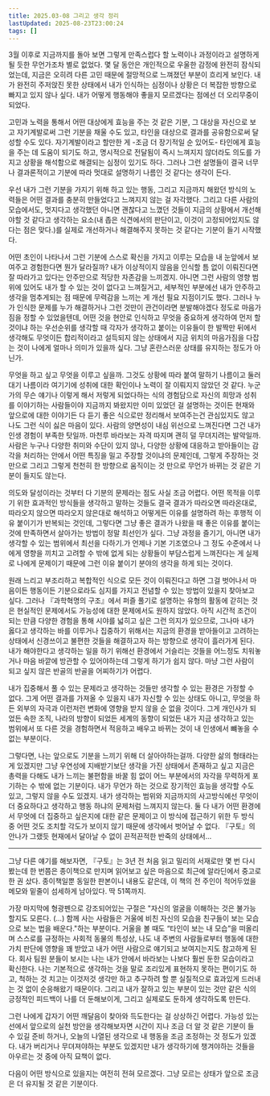 ```yaml
---
title: 2025.03-08 그리고 생각 정리 
lastUpdated: 2025-08-23T23:00:24 
tags: []
---
```


3월 이후로 지금까지를 돌아 보면 그렇게 만족스럽다 할 노력이나 과정이라고 설명하게 될 듯한 무언가조차 별로 없었다. 몇 달 동안은 개인적으로 우울한 감정에 완전히 잠식되었는데, 지금은 오히려 다른 고민 때문에 절망적으로 느껴졌던 부분이 흐리게 보인다. 내가 완전히 주저앉진 못한 상태에서 내가 인식하는 심정이나 상황은 더 복잡한 방향으로 빠지고 있지 않나 싶다. 내가 어떻게 행동해야 좋을지 모르겠다는 점에선 더 오리무중이 되었다.

고민과 노력을 통해서 어떤 대상에게 효능을 주는 것 같은 기분, 그 대상을 자신으로 보고 자기계발로써 그런 기분을 채울 수도 있고, 타인을 대상으로 결과를 공유함으로써 달성할 수도 있다. 자기계발이라고 할만한 게 -조금 더 장기적일 순 있어도- 타인에게 효능을 주는 데 도움이 되기도 하고, 명시적으로 전달됨이 즉시 느껴지지 않더라도 의도를 가지고 상황을 해석함으로 해결되는 심정이 있기도 하다. 그러나 그런 설명들이 결국 너무나 결과론적이고 기분에 따라 멋대로 설명하기 나름인 것 같다는 생각이 든다.

우선 내가 그런 기분을 가지기 위해 하고 있는 행동, 그리고 지금까지 해왔던 방식의 노력들은 어떤 결과를 충분히 만들었다고 느껴지지 않는 걸 자각했다. 그리고 다른 사람의 모습에서도, 멋지다고 생각했던 아니면 괜찮다고 느꼈던 것들이 지금의 상황에서 개선해야할 것 같다고 생각하는 요소(내 좁은 식견에서의 판단이고, 이것이 고정되어있지도 않다는 점은 맞다.)를 실제로 개선하거나 해결해주지 못하는 것 같다는 기분이 들기 시작했다.

어떤 초인이 나타나서 그런 기분에 스스로 확신을 가지고 이루는 모습을 내 눈앞에서 보여주고 경험한다면 뭔가 달라질까? 내가 이상적이지 않음을 인식할 틈 없이 이뤄진다면 잘 따라가고 있다는 안주만으로 적당한 자존감을 느끼겠지. 아니면 그런 사람의 영향 범위에 있어도 내가 할 수 있는 것이 없다고 느껴질거고, 세부적인 부분에선 내가 안주하고 생각을 멈추게되는 점 때문에 무력감을 느끼는 게 개선 필요 지점이기도 했다. 그러나 누가 인식한 문제를 누가 해결하거나 그런 것만이 관건이라면 분발해야겠다 정도로 마음가짐을 정할 수 있었을텐데, 어떤 것을 현안로 인식하고 무엇을 중요하게 생각하여 먼저 할 것이냐 하는 우선순위를 생각할 때 각자가 생각하고 붙이는 이유들이 한 발짝만 뒤에서 생각해도 무엇이든 합리적이라고 설득되지 않는 상태에서 지금 위치의 마음가짐을 다잡는 것이 나에게 얼마나 의미가 있을까 싶다. 그냥 혼란스러운 상태를 유지하는 정도가 아닌가.

무엇을 하고 싶고 무엇을 이루고 싶을까. 그것도 상황에 따라 붙여 말하기 나름이고 둘러대기 나름이라 여기기에 성취에 대한 확인이나 노력이 잘 이뤄지지 않았던 것 같다. 누군가의 무슨 얘기나 이렇게 해서 저렇게 되었다하는 식의 경험담으로 자신의 희망과 성취를 이야기하는 사람들이야 지금까지 봐왔지만 이미 있었던 걸 설명하는 것이든 현재와 앞으로에 대한 이야기든 다 듣기 좋은 식으로만 정리해서 보여주는건 관심있지도 않고 나도 그런 식이 싫은 마음이 있다. 사람의 양면성이 내심 위선으로 느껴진다면 그건 내가 인생 경험이 부족한 탓일까. 마천루 바라보는 자격 따지며 괜히 덜 무뎌지려는 발악일까. 사람은 누구나 다양한 취미와 수단이 있지 않나, 다양한 상황에 대응하고 받아들이는 감각을 처리하는 안에서 어떤 특징을 밀고 주장할 것이냐의 문제인데, 그렇게 주장하는 것만으로 그리고 그렇게 천천히 한 방향으로 움직이는 것 만으로 무언가 바뀌는 것 같은 기분이 들지도 않는다.

의도와 달성이라는 것부터 다 기분의 문제라는 점도 사실 조금 어렵다. 어떤 목적을 이루기 위한 효과적인 방식들을 생각하고 말하는 것들도 결국 결과가 따라오면 따라온대로, 따라오지 않으면 따라오지 않은대로 해석하고 어떻게든 이유를 설명하려 하는 후행적 이유 붙이기가 반복되는 것인데, 그렇다면 그냥 좋은 결과가 나왔을 때 좋은 이유를 붙이는 것에 만족하면서 살아가는 방법이 정말 최선인가 싶다. 그냥 과정을 즐기기, 아니면 내가 생각할 수 있는 범위에서 최선을 다하기.가 언제나 기본 기조였으나 그 정도 수준에서 나에게 영향을 끼치고 고려할 수 밖에 없게 되는 상황들이 부담스럽게 느껴진다는 게 실제로 나에게 문제이기 때문에 그런 이유 붙이기 분야의 생각을 하게 되는 것이다.

원래 느리고 부조리하고 복합적인 식으로 모든 것이 이뤄진다고 하면 그걸 벗어나서 마음이든 행동이든 기분으로라도 심지를 가지고 전념할 수 있는 방법이 있을지 찾아보고 싶다. 그러나 『과학혁명의 구조』에서 퍼즐 풀기로 설명하는 유형의 활동에 갇히는 것은 현실적인 문제에서도 가능성에 대한 문제에서도 원하지 않았다. 아직 시간적 조건이 되는 만큼 다양한 경험을 통해 시야를 넓히고 싶은 그런 의지가 있으므로, 그나마 내가 옳다고 생각하는 바를 이루거나 집중하기 위해서는 지금의 환경을 받아들이고 고려하는 상태에서 신경쓰이고 불편한 것들을 해결하고자 하는 방향으로 생각이 흘러가게 된다. 내가 해야한다고 생각하는 일을 하기 위해선 환경에서 거슬리는 것들을 어느정도 치워놓거나 마음 바깥에 방관할 수 있어야하는데 그렇게 하기가 쉽지 않다. 마냥 그런 사람이 되고 싶지 않은 반골의 반골을 어찌하기가 어렵다.

내가 집중해서 풀 수 있는 문제라고 생각하는 것들만 생각할 수 있는 환경은 가정할 수 없다. 그게 어떤 결과를 가져올 수 있을지 내가 자신할 수 있는 상태도 아니고, 무엇을 하든 외부의 자극과 이런저런 변화에 영향을 받지 않을 순 없을 것이다. 그게 개인사가 되었든 속한 조직, 나라의 방향이 되었든 세계의 동향이 되었든 내가 지금 생각하고 있는 범위에서 또 다른 것을 경험하면서 적응하고 배우고 바뀌는 것이 내 인생에서 뺴놓을 수 없는 부분이다.

그렇다면, 나는 앞으로도 기분을 느끼기 위해 더 살아야하는걸까. 다양한 삶의 형태라는 게 있겠지만 그냥 우연성에 지배받기보단 생각을 가진 상태에서 존재하고 싶고 지금은 총력을 다해도 내가 느끼는 불편함을 바꿀 힘 없이 어느 부분에서의 자각을 무력하게 포기하는 수 밖에 없는 기분이다. 내가 무언가 하는 것으로 장기적인 효능을 생각할 수도 있고, 그렇지 않을 수도 있겠지. 내가 생각하는 범위와 지금까지의 사고방식에선 무엇이 더 중요하다고 생각하고 행동 하냐의 문제처럼 느껴지지 않는다. 둘 다 내가 어떤 환경에서 무엇에 더 집중하고 싶은지에 대한 같은 문제이고 이 방식에 접근하기 위한 두 방식 중 어떤 것도 조치할 각도가 보이지 않기 때문에 생각에서 벗어날 수 없다. 『구토』의 안나가 그랬듯 현재에서 달아날 수 없이 끈적끈적한 반죽의 상태에서...

---

그냥 다른 얘기를 해보자면, 『구토』는 3년 전 처음 읽고 밀리의 서재로만 몇 번 다시 봤는데 한 번쯤은 종이책으로 만지며 읽어보고 싶은 마음으로 최근에 알라딘에서 중고로 한 권 샀다. 종이책일뿐 동일한 판본이니 내용도 같은데, 이 책의 전 주인이 적어두었을 메모와 밑줄이 섬세하게 남아있다. 딱 51쪽까지.

가장 마지막에 형광펜으로 강조되어있는 구절은 "자신의 얼굴을 이해하는 것은 불가능할지도 모른다. (...) 함께 사는 사람들은 거울에 비친 자신의 모습을 친구들이 보는 모습으로 보는 법을 배운다."하는 부분이다. 거울을 볼 때도 “타인이 보는 내 모습”을 떠올리며 스스로를 규정하는 사회적 동물의 특성상, 나도 내 주변의 사람들로부터 행동에 대한 가치 판단에 영향을 꽤 받았고 내가 어떤 사람으로 얘기되고 보여지는지도 참고하게 된다. 회사 팀원 분들이 보시는 나는 내가 안에서 바라보는 나보다 훨씬 둔한 모습이라고 확신한다. 나는 기본적으로 생각하는 것을 말로 조리있게 표현하지 못하는 편이기도 하고, 척하는 것 치고는 이것저것 생각만 하고 추구하려 할 뿐 실질적으로 효과있게 드러내는 것 없이 순응해왔기 때문이다. 그리고 내가 잘하고 있는 부분이 있는 것만 같은 식의 긍정적인 피드백이 나를 더 둔해보이게, 그리고 실제로도 둔하게 생각하도록 만든다.

그런 나에게 갑자기 어떤 깨달음이 찾아와 득도한다는 걸 상상하긴 어렵다. 가능성 있는 선에서 앞으로의 실천 방안을 생각해보자면 시간이 지나 조금 더 알 것 같은 기분이 들 수 있길 준비 하거나, 오늘의 나열된 생각으로 내 행동을 조금 조정하는 것 정도가 있겠다. 내가 버리거나 무뎌져야하는 부분도 있겠지만 내가 생각하기에 챙겨야하는 것들을 아우르는 것 중에 아직 묘책이 없다.

다음이 어떤 방식으로 있을지는 여전히 전혀 모르겠다. 그냥 모르는 상태가 앞으로 조금은 더 유지될 것 같은 기분이다.
